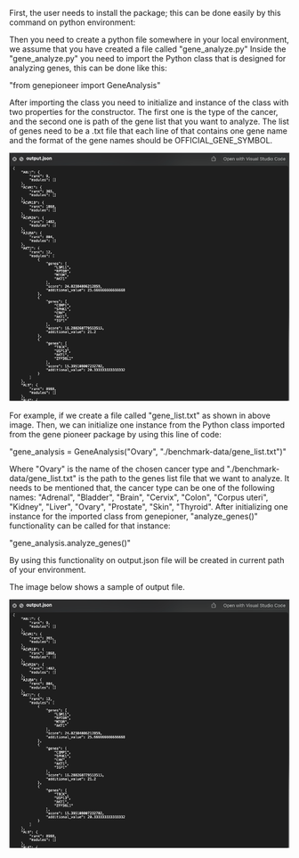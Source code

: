 First, the user needs to install the package; this can be done easily by this command on python environment: 

<pip install genepioneer>

Then you need to create a python file somewhere in your local environment, we assume that you have created a file called "gene_analyze.py"
Inside the "gene_analyze.py" you need to import the Python class that is designed for analyzing genes, this can be done like this:

"from genepioneer import GeneAnalysis"

After importing the class you need to initialize and instance of the class with two properties for the constructor. The first one is the type of the cancer, and the second one is path of the gene list that you want to analyze. The list of genes need to be a .txt file that each line of that contains one gene name and the format of the gene names should be OFFICIAL_GENE_SYMBOL.

![alt text](image.png)

For example, if we create a file called "gene_list.txt" as shown in above image. Then, we can initialize one instance from the Python class imported from the gene pioneer package by using this line of code: 

"gene_analysis = GeneAnalysis("Ovary", "./benchmark-data/gene_list.txt")"

Where "Ovary" is the name of the chosen cancer type and "./benchmark-data/gene_list.txt" is the path to the genes list file that we want to analyze.
It needs to be mentioned that, the cancer type can be one of the following names: "Adrenal", "Bladder", "Brain", "Cervix", "Colon", "Corpus uteri", "Kidney", "Liver", "Ovary", "Prostate", "Skin", "Thyroid".
After initializing one instance for the imported class from genepioner, "analyze_genes()" functionality can be called for that instance:

"gene_analysis.analyze_genes()"

By using this functionality on output.json file will be created in current path of your environment. 

The image below shows a sample of output file.

![alt text](image-1.png)
